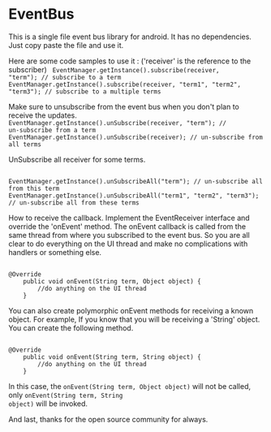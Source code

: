 # EventBus
This is a single file event bus library for android. It has no dependencies. Just copy paste the file and use it.

Here are some code samples to use it : ('receiver' is the reference to the subscriber)
<code>
EventManager.getInstance().subscribe(receiver, "term"); // subscribe to a term
EventManager.getInstance().subscribe(receiver, "term1", "term2", "term3"); // subscribe to a multiple terms
</code>

Make sure to unsubscribe from the event bus when you don't plan to receive the updates.
<code>
EventManager.getInstance().unSubscribe(receiver, "term"); // un-subscribe from a term
EventManager.getInstance().unSubscribe(receiver); // un-subscribe from all terms
</code>

UnSubscribe all receiver for some terms.

<code>
EventManager.getInstance().unSubscribeAll("term"); // un-subscribe all from this term
EventManager.getInstance().unSubscribeAll("term1", "term2", "term3"); // un-subscribe all from these terms
</code>

How to receive the callback. Implement the EventReceiver interface and override the 'onEvent' method.
The onEvent callback is called from the same thread from where you subscribed to the event bus.
So you are all clear to do everything on the UI thread and make no complications with handlers or something else.

<code>
@Override
    public void onEvent(String term, Object object) {
        //do anything on the UI thread
    }
</code>

You can also create polymorphic onEvent methods for receiving a known object.
For example, If you know that you will be receiving a 'String' object. You can create the following method.

<code>
@Override
    public void onEvent(String term, String object) {
        //do anything on the UI thread
    }
</code>

In this case, the <code>onEvent(String term, Object object)</code> will not be called, only <code>onEvent(String term, String object)</code> will be invoked.

And last, thanks for the open source community for always.
